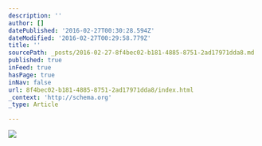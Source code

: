 ```yaml
---
description: ''
author: []
datePublished: '2016-02-27T00:30:28.594Z'
dateModified: '2016-02-27T00:29:58.779Z'
title: ''
sourcePath: _posts/2016-02-27-8f4bec02-b181-4885-8751-2ad17971dda8.md
published: true
inFeed: true
hasPage: true
inNav: false
url: 8f4bec02-b181-4885-8751-2ad17971dda8/index.html
_context: 'http://schema.org'
_type: Article

---
```

![](https://the-grid-user-content.s3-us-west-2.amazonaws.com/ab0adb8d-fc45-4b16-9080-6554b58720be.png)